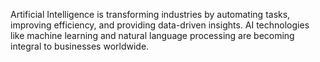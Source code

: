 Artificial Intelligence is transforming industries by automating tasks, improving efficiency, and providing data-driven insights. AI technologies like machine learning and natural language processing are becoming integral to businesses worldwide.
